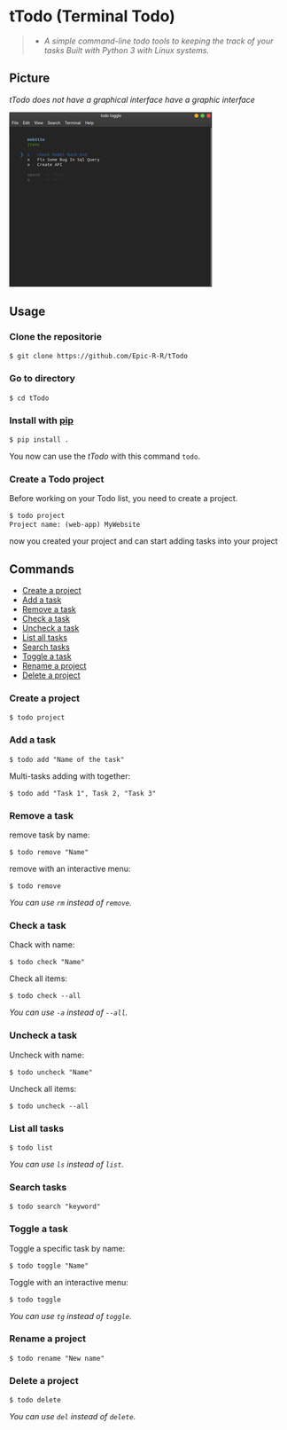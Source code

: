# tTodo (Terminal Todo)

>* *A simple command-line todo tools to keeping the track of your tasks
Built with Python 3 with Linux systems.*

## Picture

*tTodo does not have a graphical interface have a graphic interface* 

![Todo screenshot](https://raw.githubusercontent.com/Epic-R-R/tTodo/master/screen.png?row=True)

## Usage

### Clone the repositorie

```console
$ git clone https://github.com/Epic-R-R/tTodo
```
### Go to directory

```console
$ cd tTodo
```
### Install with [pip](https://github.com/pypa/pip)

```console
$ pip install .
```

You now can use the *tTodo* with this command `todo`.

### Create a Todo project

Before working on your Todo list, you need to create a project.

```console
$ todo project
Project name: (web-app) MyWebsite
```
now you created your project and can start adding tasks into your project

## Commands

* [Create a project](#create-a-project)
* [Add a task](#add-a-task)
* [Remove a task](#remove-a-task)
* [Check a task](#check-a-task)
* [Uncheck a task](#uncheck-a-task)
* [List all tasks](#list-all-tasks)
* [Search tasks](#search-tasks)
* [Toggle a task](#toggle-a-task)
* [Rename a project](#rename-a-project)
* [Delete a project](#delete-a-project)


### Create a project

```console
$ todo project
```

### Add a task

```console
$ todo add "Name of the task"
```
Multi-tasks adding with together:
```console
$ todo add "Task 1", Task 2, "Task 3"
```

### Remove a task

remove task by name:

```console
$ todo remove "Name"
```

remove with an interactive menu:

```console
$ todo remove
```
*You can use `rm` instead of `remove`.*
### Check a task
Chack with name:
```console
$ todo check "Name"
```

Check all items:

```console
$ todo check --all
```
*You can use `-a` instead of `--all`.*
### Uncheck a task
Uncheck with name:
```console
$ todo uncheck "Name"
```

Uncheck all items:

```console
$ todo uncheck --all
```

### List all tasks

```console
$ todo list
```

*You can use `ls` instead of `list`.*

### Search tasks

```console
$ todo search "keyword"
```

### Toggle a task

Toggle a specific task by name:

```console
$ todo toggle "Name"
```

Toggle with an interactive menu:

```console
$ todo toggle
```

*You can use `tg` instead of `toggle`.*

### Rename a project

```console
$ todo rename "New name"
```

### Delete a project

```console
$ todo delete
```

*You can use `del` instead of `delete`.*
